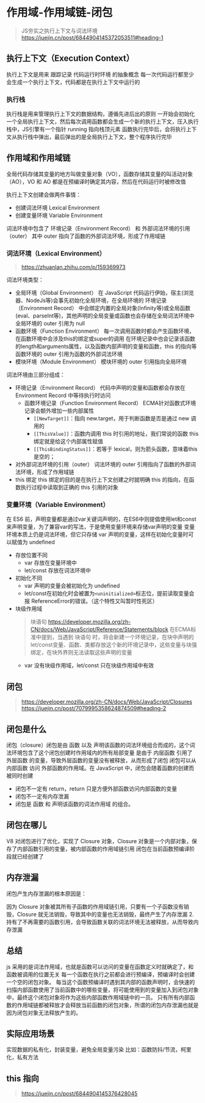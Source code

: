 # 作用域-作用域链-闭包
>
> JS夯实之执行上下文与词法环境
> <https://juejin.cn/post/6844904145372053511#heading-1>

## 执行上下文（Execution Context）

执行上下文是用来 跟踪记录 代码运行时环境 的抽象概念
每一次代码运行都至少会生成一个执行上下文，代码都是在执行上下文中运行的

### 执行栈

执行栈是用来管理执行上下文的数据结构，遵循先进后出的原则
一开始会初始化一个全局执行上下文，然后每次调用函数都会生成一个新的执行上下文，压入执行栈中，JS引擎有一个指针 running 指向栈顶元素
函数执行完毕后，会将执行上下文从执行栈中弹出，最后弹出的是全局执行上下文，整个程序执行完毕

## 作用域和作用域链

全局代码存储其变量的地方叫做变量对象（VO），函数存储其变量的叫活动对象（AO），VO 和 AO 都是在预编译时确定其内容，然后在代码运行时被修改值
<!-- VO和AO都是在es1、3中才存在的概念，在现在的 es5+ 中已经不存在VO和AO的概念，取而代之的是一个叫做 词法环境（Lexical environment） -->

执行上下文创建会做两件事情：

- 创建词法环境 Lexical Environment
- 创建变量环境 Variable Environment

词法环境中包含了 环境记录（Environment Record） 和 外部词法环境的引用（outer）
其中 outer 指向了函数的外部词法环境，形成了作用域链

### 词法环境（Lexical Environment）
>
> <https://zhuanlan.zhihu.com/p/159369973>

词法环境类型：

- 全局环境（Global Environment）
   在 JavaScript 代码运行伊始，宿主(浏览器、NodeJs等)会事先初始化全局环境，在全局环境的 环境记录（Environment Record） 中会绑定内置的全局对象(Infinity等)或全局函数(eval、parseInt等)，其他声明的全局变量或函数也会存储在全局词法环境中
   全局环境的 outer 引用为 null
- 函数环境（Function Environment）
   每一次调用函数时都会产生函数环境，在函数环境中会涉及this的绑定或super的调用
   在环境记录中也会记录该函数的length和arguments属性，以及函数内部声明的变量和函数，this 的指向等
   函数环境的 outer 引用为函数的外部词法环境
- 模块环境（Module Environment）
   模块环境的 outer 引用指向全局环境

词法环境由三部分组成：

- 环境记录（Environment Record）
   代码中声明的变量和函数都会存放在 Environment Record 中等待执行时访问
  - 函数环境记录（Function Environment Record）
      ECMA针对函数式环境记录会额外增加一些内部属性
    - `[[NewTarget]]`：指向 new.target，用于判断函数是否是通过 new 调用的
    - `[[ThisValue]]`：函数内调用 this 时引用的地址，我们常说的函数 this 绑定就是给这个内部属性赋值
    - `[[ThisBindingStatus]]`：若等于 lexical，则为箭头函数，意味着this是空的；
- 对外部词法环境的引用（outer）
   词法环境的 outer 引用指向了函数的外部词法环境，形成了作用域链
- this 绑定
   this 绑定的目的是在执行上下文创建之时就明确 this 的指向，在函数执行过程中读取到正确的 this 引用的对象

### 变量环境（Variable Environment）

在 ES6 前，声明变量都是通过var关键词声明的，在ES6中则提倡使用let和const来声明变量，为了兼容var的写法，于是使用变量环境来存储var声明的变量
变量环境本质上仍是词法环境，但它只存储 var 声明的变量，这样在初始化变量时可以赋值为 undefined
<!-- let/const 与 var 的区别 -->
- 存放位置不同
  - var 存放在变量环境中
  - let/const 存放在词法环境中
- 初始化不同
  - var 声明的变量会被初始化为 undefined
  - let/const在初始化时会被置为`<uninitialized>`标志位，提前读取变量会报 ReferenceError的错误。（这个特性又叫暂时性死区）
- 块级作用域
   > 块语句
   > <https://developer.mozilla.org/zh-CN/docs/Web/JavaScript/Reference/Statements/block>
   在ECMA标准中提到，当遇到 块语句 时，将会新建一个环境记录，在块中声明的let/const变量、函数、类都存放这个新的环境记录中，这些变量与块强绑定，在块外界则无法读取这些声明的变量
  - var 没有块级作用域，let/const 只在块级作用域中有效

## 闭包
>
> <https://developer.mozilla.org/zh-CN/docs/Web/JavaScript/Closures>
> <https://juejin.cn/post/7079995358624874509#heading-2>

## 闭包是什么

闭包（closure）闭包是由 函数 以及 声明该函数的词法环境组合而成的，这个词法环境包含了这个闭包创建时作用域内的所有局部变量
是由于 内层函数 引用了 外层函数 的变量，导致外层函数的变量没有被释放，从而形成了闭包
闭包可以从 内部函数 访问 外部函数的作用域。在 JavaScript 中，闭包会随着函数的创建而被同时创建

- 闭包不一定有 return，return 只是方便外部函数访问内部函数的变量
- 闭包不一定有内存泄漏
- 闭包是 函数 和 声明该函数的词法作用域 的组合。

## 闭包在哪儿

V8 对闭包进行了优化，实现了 Closure 对象，Closure 对象是一个内部对象，保存了内部函数引用的变量，被内部函数的作用域链引用
闭包在当前函数预编译阶段就已经创建了

## 内存泄漏

闭包产生内存泄漏的根本原因是：

   因为 Closure 对象被其所有子函数的作用域链引用，只要有一个子函数没有销毁，Closure 就无法销毁，导致其中的变量也无法销毁，最终产生了内存泄漏
2. 持有了不再需要的函数引用，会导致函数关联的词法环境无法被释放，从而导致内存泄漏

## 总结

js 采用的是词法作用域，也就是函数可以访问的变量在函数定义时就确定了，和函数被调用的位置无关
每一个函数在执行之前都会进行预编译，预编译时会创建一个空的闭包对象。
每当这个函数预编译时遇到其内部的函数声明时，会快速的扫描内部函数使用了当前函数中的哪些变量，将可能使用到的变量加入到闭包对象中，最终这个闭包对象将作为这些内部函数作用域链中的一员。
只有所有内部函数的作用域链都被释放才会释放当前函数的闭包对象，所谓的闭包内存泄漏也就是因为闭包对象无法释放产生的。

## 实际应用场景

实现数据的私有化，封装变量，避免全局变量污染
比如：函数防抖/节流，柯里化，私有方法

## this 指向
>
> <https://juejin.cn/post/6844904145376428045>
